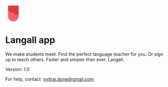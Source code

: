 [![N|Solid](assets/img/icon_50.png)](http://localhost:8000/)
# Langall app
We make students meet. Find the perfect language teacher for you. Or sign up to teach others. Faster and simpler than ever. Langall.


Version: 1.0

For help, contact: nyitrai.done@gmail.com
